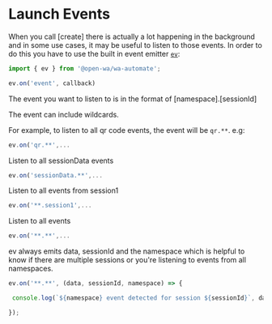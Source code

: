 # Launch Events

When you call [create] there is actually a lot happening in the background and in some use cases, it may be useful to listen to those events. In order to do this you have to use the built in event emitter [`ev`](/TODO):

```javascript
import { ev } from '@open-wa/wa-automate';

ev.on('event', callback)
```

The event you want to listen to is in the format of [namespace].[sessionId]

The event can include wildcards.

For example, to listen to all qr code events, the event will be `qr.**`. e.g:

```javascript
ev.on('qr.**',...
```

Listen to all sessionData events

```javascript
ev.on('sessionData.**',...
```

Listen to all events from session1

```javascript
ev.on('**.session1',...
```

Listen to all events

```javascript
ev.on('**.**',...
```

ev always emits data, sessionId and the namespace which is helpful to know if there are multiple sessions or you're listening to events from all namespaces.

```javascript
ev.on('**.**', (data, sessionId, namespace) => {

 console.log(`${namespace} event detected for session ${sessionId}`, data)

});
```
